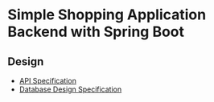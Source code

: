 # Simple Shopping Application Backend with Spring Boot

## Design

- [API Specification](documents/design/api.md)
- [Database Design Specification](documents/design/database.md)
